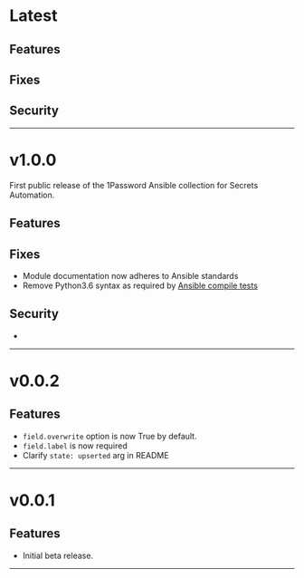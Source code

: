 [//]: # (START/LATEST)
# Latest

## Features
[//]: # (* A user-friendly description of a new feature. {issue-number})

## Fixes
[//]: # (* A user-friendly description of a fix. {issue-number})

## Security
[//]: # (* A user-friendly description of a security fix. {issue-number})

---

[//]: # (START/v1.0.0)
# v1.0.0

First public release of the 1Password Ansible collection for Secrets Automation.

## Features

## Fixes
* Module documentation now adheres to Ansible standards
* Remove Python3.6 syntax as required by [Ansible compile tests](https://docs.ansible.com/ansible/latest/dev_guide/testing_compile.html#testing-compile)

## Security
* 

---

[//]: # (START/v0.0.2)
# v0.0.2

## Features
* `field.overwrite` option is now True by default.
* `field.label` is now required
* Clarify `state: upserted` arg in README

---

[//]: # (START/v0.0.1)
# v0.0.1

## Features
* Initial beta release.

---
